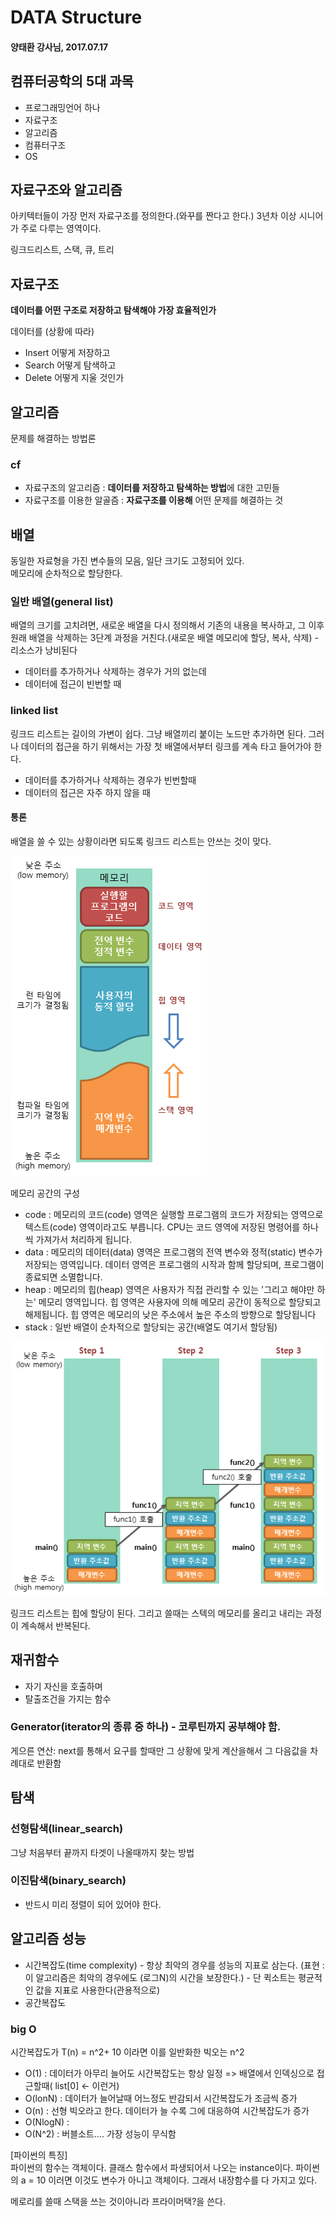 # DATA Structure
#### 양태환 강사님, 2017.07.17

## 컴퓨터공학의 5대 과목
* 프로그래밍언어 하나
* 자료구조
* 알고리즘
* 컴퓨터구조
* OS


## 자료구조와 알고리즘
아키텍터들이 가장 먼저 자료구조를 정의한다.(와꾸를 짠다고 한다.)
3년차 이상 시니어가 주로 다루는 영역이다.

링크드리스트, 스택, 큐, 트리


## 자료구조
**데이터를 어떤 구조로 저장하고 탐색해야 가장 효율적인가**


데이터를 (상황에 따라)

* Insert 어떻게 저장하고
* Search 어떻게 탐색하고
* Delete 어떻게 지울 것인가


## 알고리즘
문제를 해결하는 방법론



### cf
* 자료구조의 알고리즘 : **데이터를 저장하고 탐색하는 방법**에 대한 고민들
* 자료구조를 이용한 알골즘 : **자료구조를 이용해** 어떤 문제를 해결하는 것


## 배열
동일한 자료형을 가진 변수들의 모음, 일단 크기도 고정되어 있다.   
메모리에 순차적으로 할당한다. 

### 일반 배열(general list)
배열의 크기를 고치려면, 새로운 배열을 다시 정의해서 기존의 내용을 복사하고, 그 이후 원래 배열을 삭제하는 3단계 과정을 거친다.(새로운 배열 메모리에 할당, 복사, 삭제) - 리소스가 낭비된다

* 데이터를 추가하거나 삭제하는 경우가 거의 없는데
* 데이터에 접근이 빈번할 때


### linked list
링크드 리스트는 길이의 가변이 쉽다. 그냥 배열끼리 붙이는 노드만 추가하면 된다. 그러나 데이터의 접근을 하기 위해서는 가장 첫 배열에서부터 링크를 계속 타고 들어가야 한다.

* 데이터를 추가하거나 삭제하는 경우가 빈번할때
* 데이터의 접근은 자주 하지 않을 때


#### 통론
배열을 쓸 수 있는 상황이라면 되도록 링크드 리스트는 안쓰는 것이 맞다.

<img src='memory structure.png'>

메모리 공간의 구성

* code :  메모리의 코드(code) 영역은 실행할 프로그램의 코드가 저장되는 영역으로 텍스트(code) 영역이라고도 부릅니다. CPU는 코드 영역에 저장된 명령어를 하나씩 가져가서 처리하게 됩니다.
* data : 메모리의 데이터(data) 영역은 프로그램의 전역 변수와 정적(static) 변수가 저장되는 영역입니다. 데이터 영역은 프로그램의 시작과 함께 할당되며, 프로그램이 종료되면 소멸합니다.
* heap : 메모리의 힙(heap) 영역은 사용자가 직접 관리할 수 있는 '그리고 해야만 하는' 메모리 영역입니다. 힙 영역은 사용자에 의해 메모리 공간이 동적으로 할당되고 해제됩니다. 힙 영역은 메모리의 낮은 주소에서 높은 주소의 방향으로 할당됩니다
* stack : 일반 배열이 순차적으로 할당되는 공간(배열도 여기서 할당됨)

<img src='stack_process.png'>


링크드 리스트는 힙에 할당이 된다.
그리고 쓸때는 스텍의 메모리를 올리고 내리는 과정이 계속해서 반복된다.


## 재귀함수
* 자기 자신을 호출하며
* 탈출조건을 가지는 함수 


### Generator(iterator의 종류 중 하나) - 코루틴까지 공부해야 함.	
게으른 연산: next를 통해서 요구를 할때만 그 상황에 맞게 계산을해서 그 다음값을 차례대로 반환함


## 탐색

### 선형탐색(linear_search)
그냥 처음부터 끝까지 타겟이 나올때까지 찾는 방법


### 이진탐색(binary_search)
* 반드시 미리 정렬이 되어 있어야 한다. 


## 알고리즘 성능
* 시간복잡도(time complexity) - 항상 최악의 경우를 성능의 지표로 삼는다. (표현 : 이 알고리즘은 최악의 경우에도 (로그N)의 시간을 보장한다.) - 단 퀵소트는 평균적인 값을 지표로 사용한다(관용적으로)
* 공간복잡도

### big O
시간복잡도가 T(n) = n^2+ 10 이라면 이를 일반화한 빅오는 n^2

* O(1) : 데이터가 아무리 늘어도 시간복잡도는 항상 일정 => 배열에서 인덱싱으로 접근할때( list[0] <- 이런거)
* O(lonN) : 데이터가 늘어날때 어느정도 반감되서 시간복잡도가 조금씩 증가
* O(n) : 선형 빅오라고 한다. 데이터가 늘 수록 그에 대응하여 시간복잡도가 증가
* O(NlogN) : 
* O(N^2) : 버블소트.... 가장 성능이 무식함



[파이썬의 특징]  
파이썬의 함수는 객체이다. 클래스 함수에서 파생되어서 나오는 instance이다. 파이썬의 a = 10 이러면 이것도 변수가 아니고 객체이다. 그래서 내장함수를 다 가지고 있다.

메로리를 쓸때 스택을 쓰는 것이아니라 프라이머택?을 쓴다.






















